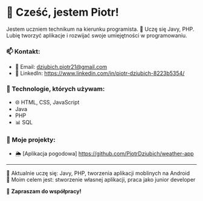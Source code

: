 # 👋 Cześć, jestem Piotr!

Jestem uczniem technikum na kierunku programista. 🚀 Uczę się Javy, PHP.  
Lubię tworzyć aplikacje i rozwijać swoje umiejętności w programowaniu.  

### 📫 Kontakt:
- 📧 Email: dziubich.piotr21@gmail.com
- 💼 LinkedIn: https://www.linkedin.com/in/piotr-dziubich-8223b5354/  

### 🔧 Technologie, których używam:
- 🌐 HTML, CSS, JavaScript
-  Java
- PHP
- 📊 SQL

### 📌 Moje projekty:
- 🌦️ [Aplikacja pogodowa] https://github.com/PiotrDziubich/weather-app


---
🔹 Aktualnie uczę się: Javy, PHP, tworzenia aplikacji  moblinych na Android  
🔹 Moim celem jest: stworzenie własnej aplikacji, praca jako junior developer 

🚀 **Zapraszam do współpracy!**
